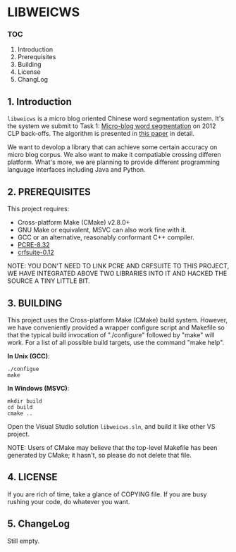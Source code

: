 # LIBWEICWS

### TOC

 1. Introduction
 2. Prerequisites
 3. Building
 4. License
 5. ChangLog

## 1. Introduction

 `libweicws` is a micro blog oriented Chinese word segmentation system. It's
 the system we submit to Task 1: 
 [Micro-blog word segmentation](http://www.cipsc.org.cn/clp2012/task1.html)
 on 2012 CLP back-offs. The algorithm is presented in 
 [this paper](http://ir.hit.edu.cn/~yjliu/publication/clp2012.pdf)
 in detail.
 
 We want to devolop a library that can achieve some certain accuracy on micro
 blog corpus. We also want to make it compatiable crossing differen platform. 
 What's more, we are planning to provide different programming language
 interfaces including Java and Python.
 
## 2. PREREQUISITES

 This project requires:
  * Cross-platform Make (CMake) v2.8.0+
  * GNU Make or equivalent, MSVC can also work fine with it.
  * GCC or an alternative, reasonably conformant C++ compiler.
  * [PCRE-8.32](http://www.pcre.org/)
  * [crfsuite-0.12](http://www.chokkan.org/software/crfsuite/)

 NOTE: YOU DON'T NEED TO LINK PCRE AND CRFSUITE TO THIS PROJECT, WE HAVE
 INTEGRATED ABOVE TWO LIBRARIES INTO IT AND HACKED THE SOURCE A TINY LITTLE BIT.

## 3. BUILDING
 
 This project uses the Cross-platform Make (CMake) build system. However, we
 have conveniently provided a wrapper configure script and Makefile so that
 the typical build invocation of "./configure" followed by "make" will work.
 For a list of all possible build targets, use the command "make help".

 __In Unix (GCC)__:
 ```
 ./configue
 make
 ```

 __In Windows (MSVC)__:
 ```
 mkdir build
 cd build
 cmake ..
 ```
 Open the Visual Studio solution `libweicws.sln`, and build it like other VS project.

 NOTE: Users of CMake may believe that the top-level Makefile has been
 generated by CMake; it hasn't, so please do not delete that file.


## 4. LICENSE

 If you are rich of time, take a glance of COPYING file. If you are busy rushing
 your code, do whatever you want.
 
## 5. ChangeLog

 Still empty.

